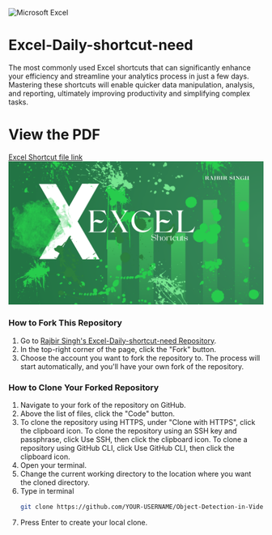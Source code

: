 ![Microsoft Excel](https://img.shields.io/badge/Excel-2021-green.svg)

# Excel-Daily-shortcut-need
The most commonly used Excel shortcuts that can significantly enhance your efficiency and streamline your analytics process in just a few days. Mastering these shortcuts will enable quicker data manipulation, analysis, and reporting, ultimately improving productivity and simplifying complex tasks.

# View the PDF
[Excel Shortcut file link](https://github.com/rsturka/Excel-Daily-shortcut-need/blob/main/Excel%20CheatSheet.pdf)
![Intro](https://github.com/rsturka/Excel-Daily-shortcut-need/blob/main/Images/1.png)

### How to Fork This Repository
1. Go to [Rajbir Singh's Excel-Daily-shortcut-need Repository](https://github.com/rsturka/Excel-Daily-shortcut-need).
2. In the top-right corner of the page, click the "Fork" button.
3. Choose the account you want to fork the repository to. The process will start automatically, and you'll have your own fork of the repository.

### How to Clone Your Forked Repository
1. Navigate to your fork of the repository on GitHub.
2. Above the list of files, click the "Code" button.
3. To clone the repository using HTTPS, under "Clone with HTTPS", click the clipboard icon. To clone the repository using an SSH key and passphrase, click Use SSH, then click the clipboard icon. To clone a repository using GitHub CLI, click Use GitHub CLI, then click the clipboard icon.
4. Open your terminal.
5. Change the current working directory to the location where you want the cloned directory.
6. Type in terminal
   ```bash
   git clone https://github.com/YOUR-USERNAME/Object-Detection-in-Video-Streams
   ```
7. Press Enter to create your local clone.
